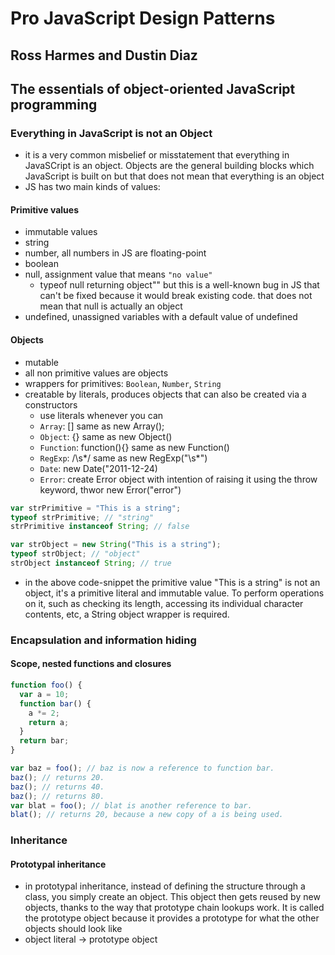 # Pro JavaScript Design Patterns

## Ross Harmes and Dustin Diaz

## The essentials of object-oriented JavaScript programming

### Everything in JavaScript is not an Object

- it is a very common misbelief or misstatement that everything in JavaSCript is an object. Objects are the general building blocks which JavaScript is built on but that does not mean that everything is an object
- JS has two main kinds of values:

#### Primitive values

- immutable values
- string
- number, all numbers in JS are floating-point
- boolean
- null, assignment value that means `"no value"`
  - typeof null returning object"" but this is a well-known bug in JS that can't be fixed because it would break existing code. that does not mean that null is actually an object
- undefined, unassigned variables with a default value of undefined

#### Objects

- mutable
- all non primitive values are objects
- wrappers for primitives: `Boolean`, `Number`, `String`
- creatable by literals, produces objects that can also be created via a constructors
  - use literals whenever you can
  - `Array`: [] same as new Array();
  - `Object`: {} same as new Object()
  - `Function`: function(){} same as new Function()
  - `RegExp`: /\s*/ same as new RegExp("\s*")
  - `Date`: new Date("2011-12-24)
  - `Error`: create Error object with intention of raising it using the throw keyword, thwor new Error("error")

```js
var strPrimitive = "This is a string";
typeof strPrimitive; // "string"
strPrimitive instanceof String; // false

var strObject = new String("This is a string");
typeof strObject; // "object"
strObject instanceof String; // true
```

- in the above code-snippet the primitive value "This is a string" is not an object, it's a primitive literal and immutable value. To perform operations on it, such as checking its length, accessing its individual character contents, etc, a String object wrapper is required.

### Encapsulation and information hiding

#### Scope, nested functions and closures

```js
function foo() {
  var a = 10;
  function bar() {
    a *= 2;
    return a;
  }
  return bar;
}

var baz = foo(); // baz is now a reference to function bar.
baz(); // returns 20.
baz(); // returns 40.
baz(); // returns 80.
var blat = foo(); // blat is another reference to bar.
blat(); // returns 20, because a new copy of a is being used.
```

### Inheritance

#### Prototypal inheritance

- in prototypal inheritance, instead of defining the structure through a class, you simply
  create an object. This object then gets reused by new objects, thanks to the way that prototype
  chain lookups work. It is called the prototype object because it provides a prototype for what
  the other objects should look like
- object literal -> prototype object
